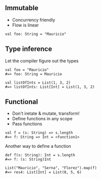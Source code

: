 ## Immutable

- Concurrency friendly
- Flow is linear

```
val foo: String = "Mauricio"
```

## Type inference

Let the compiler figure out the types

```
val foo = "Mauricio"
#=> foo: String = Mauricio

val listOfInts = List(1, 3, 2)
#=> listOfInts: List[Int] = List(1, 3, 2)
```

## Functional

- Don't iretate & mutate, transform!
- Define functions in any scope
- Pass functions

```
val f = (s: String) => s.length
#=> f: String => Int = <function1>

```

Another way to define a function

```
def f(s: String): Int = s.length
#=> f: (s: String)Int

List("Mauricio", "Serna", "Florez").map(f)
#=> res4: List[Int] = List(8, 5, 6)

```